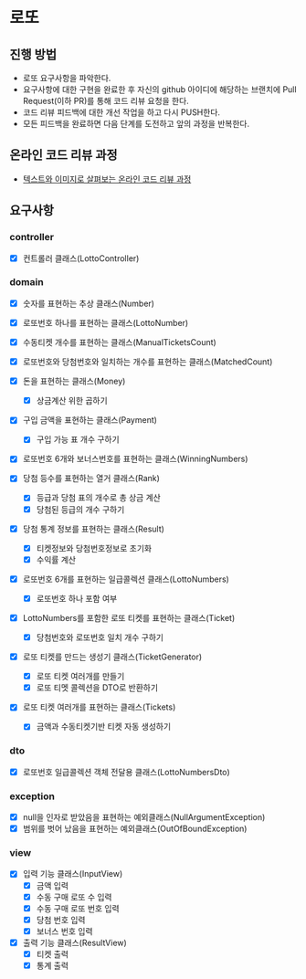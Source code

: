 # 로또
## 진행 방법
* 로또 요구사항을 파악한다.
* 요구사항에 대한 구현을 완료한 후 자신의 github 아이디에 해당하는 브랜치에 Pull Request(이하 PR)를 통해 코드 리뷰 요청을 한다.
* 코드 리뷰 피드백에 대한 개선 작업을 하고 다시 PUSH한다.
* 모든 피드백을 완료하면 다음 단계를 도전하고 앞의 과정을 반복한다.

## 온라인 코드 리뷰 과정
* [텍스트와 이미지로 살펴보는 온라인 코드 리뷰 과정](https://github.com/next-step/nextstep-docs/tree/master/codereview)

## 요구사항
### controller
- [X] 컨트롤러 클래스(LottoController)

### domain
- [X] 숫자를 표현하는 추상 클래스(Number)
- [X] 로또번호 하나를 표현하는 클래스(LottoNumber)
- [X] 수동티켓 개수를 표현하는 클래스(ManualTicketsCount)
- [X] 로또번호와 당첨번호와 일치하는 개수를 표현하는 클래스(MatchedCount)
- [X] 돈을 표현하는 클래스(Money)
  - [X] 상금계산 위한 곱하기  
- [X] 구입 금액을 표현하는 클래스(Payment)
  - [X] 구입 가능 표 개수 구하기
- [X] 로또번호 6개와 보너스번호를 표현하는 클래스(WinningNumbers)

- [X] 당첨 등수를 표현하는 열거 클래스(Rank)
  - [X] 등급과 당첨 표의 개수로 총 상금 계산
  - [X] 당첨된 등급의 개수 구하기
- [X] 당첨 통계 정보를 표현하는 클래스(Result)
  - [X] 티켓정보와 당첨번호정보로 초기화
  - [X] 수익률 계산

- [X] 로또번호 6개를 표현하는 일급콜렉션 클래스(LottoNumbers)
  - [X] 로또번호 하나 포함 여부
- [X] LottoNumbers를 포함한 로또 티켓를 표현하는 클래스(Ticket)
  - [X] 당첨번호와 로또번호 일치 개수 구하기
- [X] 로또 티켓를 만드는 생성기 클래스(TicketGenerator)
  - [X] 로또 티켓 여러개를 만들기
  - [X] 로또 티멧 콜렉션을 DTO로 반환하기
- [X] 로또 티켓 여러개를 표현하는 클래스(Tickets)
  - [X] 금액과 수동티켓기반 티켓 자동 생성하기 

### dto
- [X] 로또번호 일급콜렉션 객체 전달용 클래스(LottoNumbersDto)

### exception
- [X] null을 인자로 받았음을 표현하는 예외클래스(NullArgumentException)
- [X] 범위를 벗어 났음을 표현하는 예외클래스(OutOfBoundException)

### view
- [X] 입력 기능 클래스(InputView)
  - [X] 금액 입력
  - [X] 수동 구매 로또 수 입력
  - [X] 수동 구매 로또 번호 입력
  - [X] 당첨 번호 입력
  - [X] 보너스 번호 입력
- [X] 출력 기능 클래스(ResultView)
  - [X] 티켓 출력
  - [X] 통계 출력
